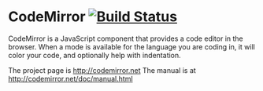 # CodeMirror [![Build Status](https://secure.travis-ci.org/marijnh/CodeMirror.png?branch=master)](http://travis-ci.org/marijnh/CodeMirror)

CodeMirror is a JavaScript component that provides a code editor in
the browser. When a mode is available for the language you are coding
in, it will color your code, and optionally help with indentation.

The project page is http://codemirror.net
The manual is at http://codemirror.net/doc/manual.html
